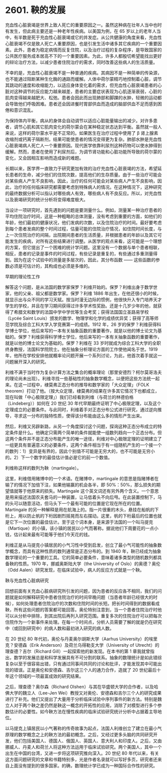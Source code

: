 # 2601. 鞅的发展

充血性心脏衰竭是世界上致人死亡的重要原因之一。虽然这种病在壮年人当中也时有发生，但此病主要还是一种老年性疾病。以美国为例，在 65 岁以上的老年人当中，有半数是死于充血性心脏衰竭或它的并发症。从公共健康的角度来看，充血性心脏衰竭不仅是致人死亡人重要原因，也是引发生活中诸多其它疾病的一个重要因素。此外，患者为稳定病情而反复住院，以及治疗过程的复杂程序，是导致国家的公共医疗服务成本居高不下的一个重要因素。为此，许多人都殷切希望能找出更好的辩论治疗方法，以减少患者住院治疗的需求，同时改善这些病人的生活质量。

不幸的是，充血性心脏衰竭不是一种普通的疾病。其病因不是一种简单的传染源，也不能通过阻断某种生化酶的通路而缓解。人体中荷尔蒙精巧地控制着心脏，调节其跳动的速度和收缩能力，以适应身体变化着的需求，但充血性心脏衰竭患者的心脏对这种调节的反应能力越来越差，患者的主要症状表现为心肌逐渐衰弱，心脏的肌肉变得越来越肥大、松弛。患者会因此而出现肺部和脚踝的水肿，轻微的运动都会导致他们呼吸困难。患者还会因进餐时胃部供血而造成的脑部供血不足而感到困倦和意识混乱。

为保持体内平衡，病从的身体会自动调节以适应心脏能量输出的减少。对许多患者，调节心肌和其它肌肉变化的荷尔蒙会在某种稳定状态达到平衡。虽然就一般人来说，这样的荷尔蒙水平是不正常的。如果医生在治疗过程中使用了 β 肾上腺素收缩剂或钙离子隔断剂，结果可能使患者的情况变得更为复杂。肺部水肿是充血性心脏衰竭病人死亡人一个重要原因。现代医学依靠利尿剂这种药物可以使水肿得到缓解。然而，患者在使用了利尿剂后，为调节肾功能和心脏功能所导致的荷尔蒙的变化，又会因相互影响而造成新的难题。

长期以来，医学界一直致力于研究更加有效的治疗充血性心脏衰竭的方法，希望延长患者的生命，减少他们的住院次数，提高他们的生存质量。由于一些治疗可能会对某些病人产生不良影响，因此，治疗的任何可能会对某些病人产生不良影响，因此，治疗的任何临床研究都需要考虑到特殊病人的情况。在这种情况下，这种研究的最终数据分析可以指认对哪些病人有效，哪些病人有不良反应。所以，对充血性以及衰竭研究的统计分析将变得难度极大。

当设计一项研究时，首先遇到的问题是要测量什么。例如，测量某一种治疗患者的平均住院治疗时间，这是一种粗略的总体测量，没有考虑到重要的方面，如他们的年龄，他们最初的健康状况，他们发病的次数，以及住院治疗的时间。最好要考虑到每个患者发病的整个时间过程，估量可能的住院治疗情况，如住院时间长度，与上一次住院治疗的间隔，出院期间患者的生活质量，并根据患者的年龄以及其它可能发生的疾病，对所有这些结果进行调整。从医学的观点来看，这可能是一个理想的方案，但它提出了一个困难的统计学问题。这里没有一个数据与单个患者相联，相反，患者的记录是事件的时间过程，有些记录是重复的，有些通过多重测量得到。因为在这个试验中的测量是多层次的，因此，其分布函数 —— 这些函数的参数必须是可估计的，其构成也必须是多维的。

早期的理论性工作

解答这个问题，是从法国的数学家保罗？利维开始的。保罗？利维出身于数学世家，他的父亲、祖父都是数学家。保罗？利维 1886 年出生，在他还很小的时候，就显示出与众不同的学习天赋。按当时漫无边际的惯例，他很快升入专门培养天才学生的学校，并且在学习期间获得过许多学术性奖励。还是十几岁少年的他，就获得了希腊文和数学的法国中学中学优等生会考奖；获得法国国立圣路易学校（Lycée Saint Louis）颁发的数学、物理学和化学的成绩优异奖；获得了高等师范学院及综合工科大学入学竞赛第一的成绩。1912 年，26 岁的保罗？利维获得科学博士学位，他后来写的一本有关抽象函数的重要著作，就是以他的博士论文为基础的。保罗？利维获得科学博士学位，他后来写的一本有关抽象函数的重要著作，就是以他的博士论文为基础的。保罗？利维在 33 岁时就成为综合工科大学的全职终身教授，法国科学院院士。他在抽象分析理论方面的工作使他闻名于世。1919 年，他所在学校安排他就概率论问题开展一个系列讨论，为此，他首次着手就这一问题展开深入的研究。

利维不满于当时作为复杂计算方法之集合的概率理论（那里安德烈？柯尔莫哥洛夫的理论尚未出现）。利维寻找一些基础性的抽象数学概念，以便把这些方法统一起来。在这一过程中，棣莫弗正态分布的推导和数学家的「大众定理」（FOLK theorem）打动了他。（按大众定理，棣莫弗的结果在许多其它情况下也都成立，现在叫做「中心极限定理」）我们已经看到利维（与荷兰的林德伯格（Lindeberg））如何在 20 世纪 30 年代早期最终证明了中心极限定理，以及这个定理成立的必要条件。与此同时，利维着手对正态分布公式进行研究，通过逆向推导，寻求这一分布的独特性质，使得该分布能由这么多的情形产生出来。

然后，利维又另辟新路，从另一个角度探讨这个问题，探询这种正态分布成立的特定条件是什么。他确定只需两个简单的条件就能使一组数列趋向一个正态分布。但这两个条件并不是正态分布能产生的唯一途径，利维对中心极限定理的证明建立了一组更具有普遍意义的必要条件，这两个条件相当于有一组随机产生的一个接一个的数列：1）变异是有界的，因此个别值不可能是无穷大的，也不可能是无穷小的。2）下一个数字的最佳估计值必是它的前一个数值。

利维称这样的数列为鞅（martingale）。

这里，利维借用赌博中的一个术语。在赌博中，martingale 的意思是指赌博者在输了的情况下加倍下注，如果他输赢的机会各半，即 50%：50%，那么损失的期望值就等于他原来的损失。Martingale 这个英文词还有另外两个含义。一个意思是用来描述法国农夫套马的一种装置，让马低着头不向后甩。在此装置控制下，马的头可以随意活动，但马头下一个最有可能的位置是它现在所在的位置。Martingale 的另一种解释是用在航海上的。指一片很重的木头，悬挂在船帆的下桁上，用以防止帆的下桁因剧烈摇晃而左右摆动。这里，帆的下桁最后的位置也就是它下一次位置的最佳估计。至于这个词本身，是来源于法国的一个叫马提克（Martique）的小镇，该小镇的居民以小气而著称。据说他们下周要花的一点小钱，估计起来最有可能等于他们今天花的钱。

利维正是从马提克小镇居民的小气习性中受到启发，创立了最小气可能性的抽象数学概念，而具有这种性质的数列通常是正态分布的。到 1940 年，鞅已经成为抽象数学理论的一个重要的工具。它的简单必要条件，意味着诸多类型的随机数列都具备鞅的性质。1970 年，挪威奥斯陆大学（the University of Oslo）的奥德？奥伦（Odd Aalen）研究发现，在临床试验中，病人的反应方式就是一个鞅。

鞅与充血性心脏病研究

回想前面有关充血心脏病研究所引发的问题，因为患者的反应各不相同，我们的问题就是如何解释研究中患者住院治疗的时间早晚问题（当患者年龄已经很大的时候），如何处理患者住院治疗的次数和住院时间的长短。把长时间得到的数据看成鞅，所有这些问题的答案都可能回答。奥伦特别注意到，当一个患者住院治疗时他可以从分析中排除，到其出院后再列入研究范围。重复多次的住院治疗可以把每次住院作为一个新事件来处理。在每一个时间点，分析人员需要了解的就是仍在研究中（或回到研究中）的病人数和最初进入研究的病人数。

在 20 世纪 80 年代初，奥伦与丹麦奥尔胡斯大学（Aarhus University）的埃里克？安德森（Erik Anderson）及荷兰乌得勒支大学（University of Utrecht）的理查德？吉尔（Richard Gill）一起探索他的新发现。在本书的第 1 章我就曾指出，数学的发展总是和科学发展具有不可分割的联系。抽象的数理统计是如此错综复杂以至于很容易出错，只有通过同事间共同的讨论和批评，才能发现其中可能出现的错误。正是奥伦和安德森、吉尔这三个人的通力合作，造就了 20 世纪最后十年这个领域的一项最富成效的研究结果。

之后，理查德？奥尔森（Richard Olshen）与其在华盛顿大学的合作者，以及哈佛大学的魏立人（Lee-Jen Wei）教授又对奥伦、安德森和吉尔三个人的研究成果进行了补充。他们又提出了大量用于分析临床试验中序列事件的新方法。特别是魏立人对于两个鞅之差仍然是鞅这一概念的开拓性的应用，消除了对模型进行多个参数估计的必要性。如今鞅方法在慢性疾病的临床试验研究统计分析中占据着主导地位。

以马提克上镇居民以小气著称的传奇故事为起点，法国人利维创立了建立在最小气原理的数学概念之上的鞅方法的最初概念。之后，又经过更多头脑的共同研究开发，他们包括美国人、德国人、俄国人、英国人、意大利人和印度人。之后，又由挪威人、丹麦人和荷兰人将这种方法运用于临床试验研究。两个美国人，其中一个出生在中国的台湾，又进一步将这项研究推向深入。20 世纪 80 年代以来，有关这方面问题研究的文章和书籍特别多，光是作者名录就可以写好多页，研究者还来自上面没有提到的很多国家。的确，数理统计学已成为一种国际合作性的研究。
